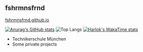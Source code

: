 ## fshrmnsfrnd
[fshrmnsfrnd.github.io](fshrmnsfrnd.github.io)

[![Anurag's GitHub stats](https://github-readme-stats.vercel.app/api?username=fshrmnsfrnd)](https://github.com/anuraghazra/github-readme-stats)
![Top Langs](https://github-readme-stats.vercel.app/api/top-langs/?username=fshrmnsfrnd&layout=compact&theme=radical&show_icons=true)
[![Harlok's WakaTime stats](https://github-readme-stats.vercel.app/api/wakatime?username=fshrmnsfrnd)](https://github.com/anuraghazra/github-readme-stats)

- Technikerschule München
- Some private projects
